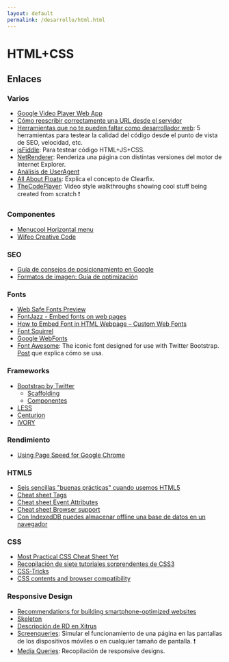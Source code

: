 ```yaml
---
layout: default
permalink: /desarrollo/html.html
---
```


# HTML+CSS

## Enlaces

### Varios

*  [Google Video Player Web App](http://docs.video-player-sample.appspot.com/)
*  [Cómo reescribir correctamente una URL desde el servidor](http://www.genbetadev.com/desarrollo-web/como-reescribir-correctamente-una-url-desde-el-servidor-ii)
*  [Herramientas que no te pueden faltar como desarrollador web](http://www.genbetadev.com/desarrollo-web/herramientas-que-no-te-pueden-faltar-como-desarrollador-web): 5 herramientas para testear la calidad del código desde el punto de vista de SEO, velocidad, etc.
*  [jsFiddle](http://jsfiddle.net/): Para testear código HTML+JS+CSS.
*  [NetRenderer](http://netrenderer.com/): Renderiza una página con distintas versiones del motor de Internet Explorer.
*  [Análisis de UserAgent](http://www.useragentstring.com/)
*  [All About Floats](http://css-tricks.com/all-about-floats/): Explica el concepto de Clearfix.
*  [TheCodePlayer](http://thecodeplayer.com/): Video style walkthroughs showing cool stuff being created from scratch :exclamation:

### Componentes

*  [Menucool Horizontal menu](http://www.menucool.com/horizontal/menu-layout)
*  [Wifeo Creative Code](http://www.wifeo.com/code/)

### SEO

*  [Guía de consejos de posicionamiento en Google](http://www.emezeta.com/articulos/guia-de-consejos-de-posicionamiento-en-google)
*  [Formatos de imagen: Guía de optimización](http://www.emezeta.com/articulos/formatos-de-imagen-guia-de-optimizacion)

### Fonts

*  [Web Safe Fonts Preview](http://www.fonttester.com/web_safe_fonts.html)
*  [FontJazz - Embed fonts on web pages](http://fontjazz.com/)
*  [How to Embed Font in HTML Webpage – Custom Web Fonts](http://pcandweb.com/tutorials/how-to-embed-font-in-html-webpage.html)
*  [Font Squirrel ](http://www.fontsquirrel.com/)
*  [Google WebFonts](http://www.google.com/webfonts#HomePlace:home)
*  [Font Awesome](http://fortawesome.github.com/Font-Awesome/): The iconic font designed for use with Twitter Bootstrap. [Post](http://hachemuda.com/2012/09/font-awesome-more-2-0-coleccion-de-iconos-para-la-web-en-forma-de-tipo-de-letra/) que explica cómo se usa.

### Frameworks

*  [Bootstrap by Twitter](http://twitter.github.com/bootstrap/index.html)
    * [Scaffolding](http://twitter.github.com/bootstrap/scaffolding.html)
    * [Componentes](http://twitter.github.com/bootstrap/components.html)
*  [LESS](http://lesscss.org/)
*  [Centurion](http://jhough10.github.com/Centurion/)
*  [IVORY](http://weice.in/ivory/)

### Rendimiento

*  [Using Page Speed for Google Chrome](http://code.google.com/intl/es-ES/speed/page-speed/docs/using_chrome.html)

### HTML5

*  [Seis sencillas "buenas prácticas" cuando usemos HTML5](http://www.genbetadev.com/desarrollo-web/seis-sencillas-buenas-practicas-cuando-usemos-html5)
*  [Cheat sheet Tags](http://www.inmotionhosting.com/infographics/_img/html5_cheat_sheet_tags.png)
*  [Cheat sheet Event Attributes](http://www.inmotionhosting.com/infographics/_img/html5_cheat_sheet_event_attributes.png)
*  [Cheat sheet Browser support](http://www.inmotionhosting.com/infographics/_img/html5_cheat_sheet_browser_support.png)
*  [Con IndexedDB puedes almacenar offline una base de datos en un navegador](http://www.genbetadev.com/desarrollo-web/con-indexeddb-puedes-almacenar-offline-una-base-de-datos-en-un-navegador)

### CSS

*  [Most Practical CSS Cheat Sheet Yet](http://www.pxleyes.com/blog/2010/03/most-practical-css-cheat-sheet-yet/)
*  [Recopilación de siete tutoriales sorprendentes de CSS3](http://www.genbetadev.com/formacion/recopilacion-de-siete-tutoriales-sorprendentes-de-css3)
*  [CSS-Tricks](http://css-tricks.com/)
*  [CSS contents and browser compatibility](http://www.quirksmode.org/css/contents.html)

### Responsive Design

*  [Recommendations for building smartphone-optimized websites](http://googlewebmastercentral.blogspot.ch/2012/06/recommendations-for-building-smartphone.html)
*  [Skeleton](http://www.getskeleton.com/)
*  [Descripción de RD en Xitrus](http://xitrus.es/blog/2/Responsive_Design)
*  [Screenqueries](http://screenqueri.es/): Simular el funcionamiento de una página en las pantallas de los dispositivos móviles o en cualquier tamaño de pantalla. :exclamation:
*  [Media Queries](http://mediaqueri.es/): Recopilación de responsive designs.
